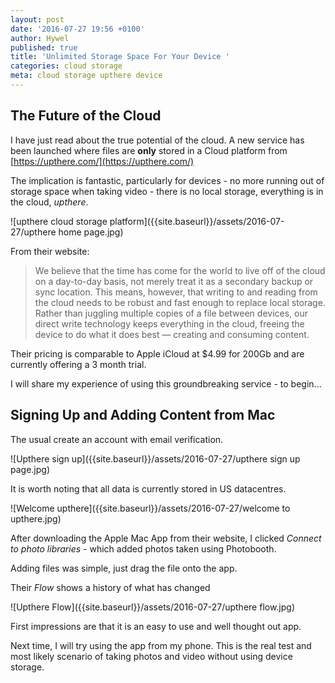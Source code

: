 ```yaml
---
layout: post
date: '2016-07-27 19:56 +0100'
author: Hywel
published: true
title: 'Unlimited Storage Space For Your Device '
categories: cloud storage
meta: cloud storage upthere device
---
```

## The Future of the Cloud

I have just read about the true potential of the cloud.  A new service has been launched where files are **only** stored in a Cloud platform from [https://upthere.com/](https://upthere.com/)

The implication is fantastic, particularly for devices - no more running out of storage space when taking video  -  there is no local storage, everything is in the cloud, _upthere_.

![upthere cloud storage platform]({{site.baseurl}}/assets/2016-07-27/upthere home page.jpg)

From their website:

> We believe that the time has come for the world to live off of the cloud on a day-to-day basis, not merely treat it as a secondary backup or sync location. This means, however, that writing to and reading from the cloud needs to be robust and fast enough to replace local storage. Rather than juggling multiple copies of a file between devices, our direct write technology keeps everything in the cloud, freeing the device to do what it does best — creating and consuming content.

Their pricing is comparable to Apple iCloud at $4.99 for 200Gb and are currently offering a 3 month trial.

I will share my experience of using this groundbreaking service - to begin...

## Signing Up and Adding Content from Mac

The usual create an account with email verification.

![Upthere sign up]({{site.baseurl}}/assets/2016-07-27/upthere sign up page.jpg)

It is worth noting that all data is currently stored in US datacentres.

![Welcome upthere]({{site.baseurl}}/assets/2016-07-27/welcome to upthere.jpg)

After downloading the Apple Mac App from their website, I clicked _Connect to photo libraries_ - which added photos taken using Photobooth.

Adding files was simple, just drag the file onto the app.

Their _Flow_ shows a history of what has changed

![Upthere Flow]({{site.baseurl}}/assets/2016-07-27/upthere flow.jpg)

First impressions are that it is an easy to use and well thought out app.

Next time, I will try using the app from my phone.  This is the real test and most likely scenario of taking photos and video without using device storage.